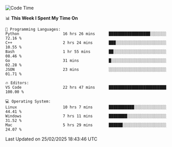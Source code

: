 
<!--START_SECTION:waka-->
![Code Time](http://img.shields.io/badge/Code%20Time-3%2C137%20hrs%2035%20mins-blue)

📊 **This Week I Spent My Time On** 

```text
💬 Programming Languages: 
Python                   16 hrs 26 mins      ██████████████████░░░░░░░   72.16 % 
C++                      2 hrs 24 mins       ███░░░░░░░░░░░░░░░░░░░░░░   10.55 % 
Bash                     1 hr 55 mins        ██░░░░░░░░░░░░░░░░░░░░░░░   08.46 % 
Go                       31 mins             █░░░░░░░░░░░░░░░░░░░░░░░░   02.28 % 
JSON                     23 mins             ░░░░░░░░░░░░░░░░░░░░░░░░░   01.71 % 

🔥 Editors: 
VS Code                  22 hrs 47 mins      █████████████████████████   100.00 % 

💻 Operating System: 
Linux                    10 hrs 7 mins       ███████████░░░░░░░░░░░░░░   44.41 % 
Windows                  7 hrs 11 mins       ████████░░░░░░░░░░░░░░░░░   31.52 % 
Mac                      5 hrs 29 mins       ██████░░░░░░░░░░░░░░░░░░░   24.07 % 
```


 Last Updated on 25/02/2025 18:43:46 UTC
<!--END_SECTION:waka-->

